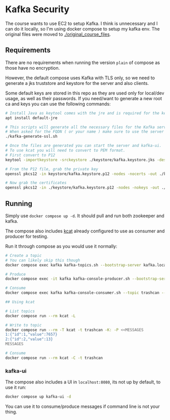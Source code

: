 # Kafka Security

The course wants to use EC2 to setup Kafka.
I think is unnecessary and I can do it locally, so I'm using docker compose to setup my kafka env.
The original files were moved to [./original_course_files](./original_course_files/).

## Requirements

There are no requirements when running the version `plain` of compose as those have no encryption.

However, the default compose uses Kafka with TLS only, so we need to generate a jks truststore and keystore for the server and also clients.

Some default keys are stored in this repo as they are used only for local/dev usage, as well as their passwords.
If you need/want to generate a new root ca and keys you can use the following commands:

```bash
# Install Java as keytool comes with the jre and is required for the key generation. In ubuntu you can do:
apt install default-jre

# This scripts will generate all the necessary files for the Kafka server ( and some clients )
# When asked for the FQDN ( or your name ) make sure to use the server hostname as defined in the docker-compose.yaml.
./kafka-generate-ssl.sh

# Once the files are generated you can start the server and kafka-ui.
# To use kcat you will need to convert to PEM format.
# First convert to P12
keytool -importkeystore -srckeystore ./keystore/kafka.keystore.jks -destkeystore ./keystore/kafka.keystore.p12 -srcstoretype jks -deststoretype pkcs12

# From the P12 file, grab the private key
openssl pkcs12 -in keystore/kafka.keystore.p12 -nodes -nocerts -out ./keystore/private_key.pem

# Now grab the certificates
openssl pkcs12 -in ./keystore/kafka.keystore.p12 -nodes -nokeys -out ./keystore/keystore.pem
```

## Running

Simply use `docker compose up -d`. It should pull and run both zookeeper and kafka.

The compose also includes [kcat](https://github.com/edenhill/kcat) already configured to use as consumer and producer for testing.

Run it through compose as you would use it normally:

```bash
# Create a topic
# You can likely skip this though
docker compose exec kafka kafka-topics.sh --bootstrap-server kafka.local:9093 --topic trashcan --create --if-not-exists

# Produce
docker compose exec -it kafka kafka-console-producer.sh --bootstrap-server kafka.local:9093 --producer.config /opt/bitnami/kafka/config/producer.properties --topic trashcan

# Consume
docker compose exec kafka kafka-console-consumer.sh --topic trashcan --bootstrap-server kafka.local:9093 --consumer.config /opt/bitnami/kafka/config/consumer.properties --from-beginning

## Using kcat

# List topics
docker compose run --rm kcat -L

# Write to topic
docker compose run --rm -T kcat -t trashcan -K: -P <<MESSAGES
1:{"id":1,"value":7657}
2:{"id":2,"value":13}
MESSAGES

# Consume
docker compose run --rm kcat -C -t trashcan
```

### kafka-ui

The compose also includes a UI in `localhost:8080`, its not up by default, to use it run:

```bash
docker compose up kafka-ui -d
```

You can use it to consume/produce messages if command line is not your thing.
